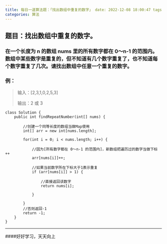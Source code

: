 ```yaml
---
title: 每日一道算法题：「找出数组中重复的数字」 date: 2022-12-08 18:00:47 tags:
categories: 算法
---
```


## 题目：找出数组中重复的数字。

### 在一个长度为 n 的数组 nums 里的所有数字都在 0～n-1 的范围内。数组中某些数字是重复的，但不知道有几个数字重复了，也不知道每个数字重复了几次。请找出数组中任意一个重复的数字。

### 例：

> 输入：[2,3,1,0,2,5,3]
>
> 输出：2 或 3

```
class Solution {
    public int findRepeatNumber(int[] nums) {
    
        //创建一个同等长度的数组当做Map使用
        int[] arr = new int[nums.length];
        
        for(int i = 0; i < nums.length; i++) {
        
            //因为[所有数字都在 0～n-1 的范围内]，新数组把遍历过的数字当做下标++
            arr[nums[i]]++;
            
            //如果当前数字所在下标大于1表示重复
            if (arr[nums[i]] > 1) {
            
                //直接返回该数字
                return nums[i];
                
            }
            
        }
        //否则返回-1
        return -1;
    }
}
```
---
####好好学习，天天向上
